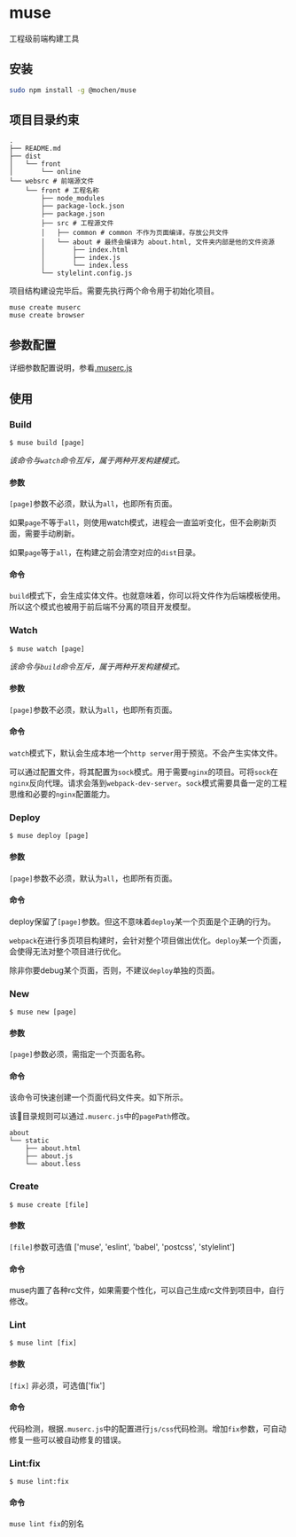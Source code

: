 # muse

工程级前端构建工具

## 安装

```bash
sudo npm install -g @mochen/muse
```

## 项目目录约束

```
.
├── README.md
├── dist
│   └── front
│       └── online
└── websrc # 前端源文件
    └── front # 工程名称
        ├── node_modules
        ├── package-lock.json
        ├── package.json
        ├── src # 工程源文件
        │   ├── common # common 不作为页面编译，存放公共文件
        │   └── about # 最终会编译为 about.html, 文件夹内部是他的文件资源
        │       ├── index.html
        │       ├── index.js
        │       └── index.less
        └── stylelint.config.js
```

项目结构建设完毕后。需要先执行两个命令用于初始化项目。

```
muse create muserc
muse create browser
```


## 参数配置

详细参数配置说明，参看[.muserc.js](./config/default/.muserc.js)

## 使用

### Build

```
$ muse build [page]
```

*该命令与`watch`命令互斥，属于两种开发构建模式。*

#### 参数

`[page]`参数不必须，默认为`all`，也即所有页面。

如果`page`不等于`all`，则使用watch模式，进程会一直监听变化，但不会刷新页面，需要手动刷新。

如果`page`等于`all`，在构建之前会清空对应的`dist`目录。

#### 命令

`build`模式下，会生成实体文件。也就意味着，你可以将文件作为后端模板使用。所以这个模式也被用于前后端不分离的项目开发模型。

### Watch

```
$ muse watch [page]
```

*该命令与`build`命令互斥，属于两种开发构建模式。*

#### 参数

`[page]`参数不必须，默认为`all`，也即所有页面。


#### 命令

`watch`模式下，默认会生成本地一个`http server`用于预览。不会产生实体文件。

可以通过配置文件，将其配置为`sock`模式。用于需要`nginx`的项目。可将`sock`在`nginx`反向代理。请求会落到`webpack-dev-server`。`sock`模式需要具备一定的工程思维和必要的`nginx`配置能力。

### Deploy

```
$ muse deploy [page]
```

#### 参数

`[page]`参数不必须，默认为`all`，也即所有页面。

#### 命令

deploy保留了`[page]`参数。但这不意味着`deploy`某一个页面是个正确的行为。

`webpack`在进行多页项目构建时，会针对整个项目做出优化。`deploy`某一个页面，会使得无法对整个项目进行优化。

除非你要debug某个页面，否则，不建议`deploy`单独的页面。

### New

```
$ muse new [page]
```

#### 参数

`[page]`参数必须，需指定一个页面名称。

#### 命令

该命令可快速创建一个页面代码文件夹。如下所示。

该目录规则可以通过`.muserc.js`中的`pagePath`修改。

```
about
└── static
    ├── about.html
    ├── about.js
    └── about.less
```


### Create

```
$ muse create [file]
```

#### 参数

`[file]`参数可选值 ['muse', 'eslint', 'babel', 'postcss', 'stylelint']

#### 命令

muse内置了各种rc文件，如果需要个性化，可以自己生成rc文件到项目中，自行修改。

### Lint

```
$ muse lint [fix]
```

#### 参数

`[fix]` 非必须，可选值['fix']

#### 命令

代码检测，根据`.muserc.js`中的配置进行`js/css`代码检测。增加`fix`参数，可自动修复一些可以被自动修复的错误。

### Lint:fix

```
$ muse lint:fix
```

#### 命令

`muse lint fix`的别名
